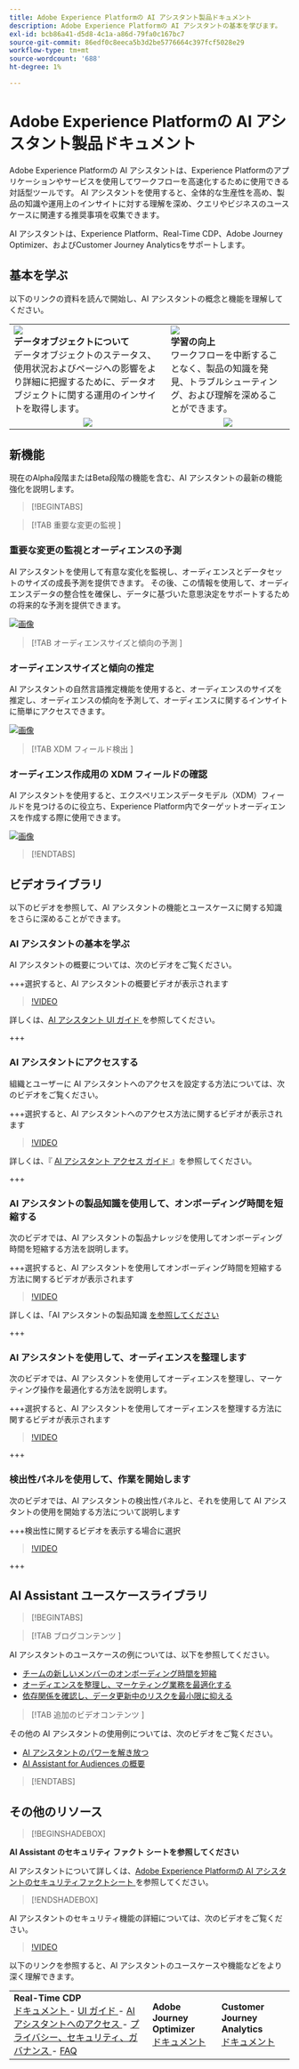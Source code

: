 ```yaml
---
title: Adobe Experience Platformの AI アシスタント製品ドキュメント
description: Adobe Experience Platformの AI アシスタントの基本を学びます。
exl-id: bcb86a41-d5d8-4c1a-a86d-79fa0c167bc7
source-git-commit: 86edf0c8eeca5b3d2be5776664c397fcf5028e29
workflow-type: tm+mt
source-wordcount: '688'
ht-degree: 1%

---
```


# Adobe Experience Platformの AI アシスタント製品ドキュメント

Adobe Experience Platformの AI アシスタントは、Experience Platformのアプリケーションやサービスを使用してワークフローを高速化するために使用できる対話型ツールです。 AI アシスタントを使用すると、全体的な生産性を高め、製品の知識や運用上のインサイトに対する理解を深め、クエリやビジネスのユースケースに関連する推奨事項を収集できます。

AI アシスタントは、Experience Platform、Real-Time CDP、Adobe Journey Optimizer、およびCustomer Journey Analyticsをサポートします。

## 基本を学ぶ

以下のリンクの資料を読んで開始し、AI アシスタントの概念と機能を理解してください。

<table style="table-layout:fixed">
  <tr style="border: 0;">
    <td>
    <a href="./home.md#operational-insights"><img src="./assets/landing/ai-get-started.png" style="width:" 100%;max-height: 100%"></a>
    <div><strong> データオブジェクトについて </strong><br/> データオブジェクトのステータス、使用状況およびページへの影響をより詳細に把握するために、データオブジェクトに関する運用のインサイトを取得します。</div>
    </td>
    <td>
    <a href="./home.md#product-knowledge"><img src="./assets/landing/ai-audience.png" style="width:" 100%;max-height: 100%"></a>
    <div><strong> 学習の向上 </strong><br/> ワークフローを中断することなく、製品の知識を発見、トラブルシューティング、および理解を深めることができます。</div>
    </td>
  </tr>
  <tr style="border: 0;">
    <td align="center"><a href="./home.md"><img src="../rtcdp/assets/do-not-localize/learn-more-button.svg"></a></td>
    <td align="center"><a href="./home.md#product-knowledge"><img src="../rtcdp/assets/do-not-localize/learn-more-button.svg"></a></td>
    </tr>
</table>


## 新機能

現在のAlpha段階またはBeta段階の機能を含む、AI アシスタントの最新の機能強化を説明します。

>[!BEGINTABS]

>[!TAB  重要な変更の監視 ]

### 重要な変更の監視とオーディエンスの予測

AI アシスタントを使用して有意な変化を監視し、オーディエンスとデータセットのサイズの成長予測を提供できます。 その後、この情報を使用して、オーディエンスデータの整合性を確保し、データに基づいた意思決定をサポートするための将来的な予測を提供できます。

[![画像](../rtcdp/assets/do-not-localize/learn-more-button.svg)](./new-features/audience-forecasting.md)

>[!TAB  オーディエンスサイズと傾向の予測 ]

### オーディエンスサイズと傾向の推定

AI アシスタントの自然言語推定機能を使用すると、オーディエンスのサイズを推定し、オーディエンスの傾向を予測して、オーディエンスに関するインサイトに簡単にアクセスできます。

[![画像](../rtcdp/assets/do-not-localize/learn-more-button.svg)](./new-features/natural-language.md)

>[!TAB XDM フィールド検出 ]

### オーディエンス作成用の XDM フィールドの確認

AI アシスタントを使用すると、エクスペリエンスデータモデル（XDM）フィールドを見つけるのに役立ち、Experience Platform内でターゲットオーディエンスを作成する際に使用できます。

[![画像](../rtcdp/assets/do-not-localize/learn-more-button.svg)](./new-features/xdm-field-discovery.md)

>[!ENDTABS]

## ビデオライブラリ

以下のビデオを参照して、AI アシスタントの機能とユースケースに関する知識をさらに深めることができます。

### AI アシスタントの基本を学ぶ

AI アシスタントの概要については、次のビデオをご覧ください。

+++選択すると、AI アシスタントの概要ビデオが表示されます

>[!VIDEO](https://video.tv.adobe.com/v/3429845?learn=on)

詳しくは、[AI アシスタント UI ガイド ](ui-guide.md) を参照してください。

+++

### AI アシスタントにアクセスする

組織とユーザーに AI アシスタントへのアクセスを設定する方法については、次のビデオをご覧ください。

+++選択すると、AI アシスタントへのアクセス方法に関するビデオが表示されます

>[!VIDEO](https://video.tv.adobe.com/v/3436470/?learn=on)

詳しくは、『 [AI アシスタント アクセス ガイド ](access.md) 』を参照してください。

+++

### AI アシスタントの製品知識を使用して、オンボーディング時間を短縮する

次のビデオでは、AI アシスタントの製品ナレッジを使用してオンボーディング時間を短縮する方法を説明します。

+++選択すると、AI アシスタントを使用してオンボーディング時間を短縮する方法に関するビデオが表示されます

>[!VIDEO](https://video.tv.adobe.com/v/3438032/?learn=on)

詳しくは、「AI アシスタントの製品知識 [ を参照してください ](home.md#product-knowledge)

+++

### AI アシスタントを使用して、オーディエンスを整理します

次のビデオでは、AI アシスタントを使用してオーディエンスを整理し、マーケティング操作を最適化する方法を説明します。

+++選択すると、AI アシスタントを使用してオーディエンスを整理する方法に関するビデオが表示されます

>[!VIDEO](https://video.tv.adobe.com/v/3435532?learn=on)

+++

### 検出性パネルを使用して、作業を開始します

次のビデオでは、AI アシスタントの検出性パネルと、それを使用して AI アシスタントの使用を開始する方法について説明します

+++検出性に関するビデオを表示する場合に選択

>[!VIDEO](https://video.tv.adobe.com/v/3440962/?learn=on)

+++

## AI Assistant ユースケースライブラリ

>[!BEGINTABS]

>[!TAB  ブログコンテンツ ]

AI アシスタントのユースケースの例については、以下を参照してください。

* [ チームの新しいメンバーのオンボーディング時間を短縮 ](https://experienceleaguecommunities.adobe.com/t5/adobe-experience-platform-blogs/onboard-new-team-members-in-less-than-half-the-time-with-ai/ba-p/706153)
* [ オーディエンスを整理し、マーケティング業務を最適化する ](https://experienceleaguecommunities.adobe.com/t5/adobe-experience-platform-blogs/ai-assistant-helps-optimize-marketing-operations-by-de/ba-p/696002)
* [ 依存関係を確認し、データ更新中のリスクを最小限に抑える ](https://experienceleaguecommunities.adobe.com/t5/adobe-experience-platform-blogs/ai-assistant-minimizes-risk-during-data-updates-by-checking/ba-p/713364)

>[!TAB  追加のビデオコンテンツ ]

その他の AI アシスタントの使用例については、次のビデオをご覧ください。

* [AI アシスタントのパワーを解き放つ ](https://www.youtube.com/watch?v=J48CNmcV7wc)
* [AI Assistant for Audiences の概要 ](https://www.youtube.com/live/DYsyii7ldck)

>[!ENDTABS]

## その他のリソース

>[!BEGINSHADEBOX]

**AI Assistant のセキュリティ ファクト シートを参照してください**

AI アシスタントについて詳しくは、[Adobe Experience Platformの AI アシスタントのセキュリティファクトシート ](https://www.adobe.com/content/dam/cc/en/trust-center/ungated/whitepapers/experience-cloud/adobe-ai-assistant-in-aep-security-fact-sheet.pdf) を参照してください。

>[!ENDSHADEBOX]

AI アシスタントのセキュリティ機能の詳細については、次のビデオをご覧ください。

>[!VIDEO](https://video.tv.adobe.com/v/3441066/?learn=on)

以下のリンクを参照すると、AI アシスタントのユースケースや機能などをより深く理解できます。

<table style="table-layout:fixed"><tr style="border: 0;">
<td><strong>Real-Time CDP</strong><br/>
<a href="./home.md" target="_blank"> ドキュメント </a> - <a href="./ui-guide.md" target="_blank">UI ガイド </a> - <a href="./access.md" target="_blank">AI アシスタントへのアクセス </a> - <a href="./privacy.md" target="_blank"> プライバシー、セキュリティ、ガバナンス </a> - <a href="./faq.md" target="_blank">FAQ</a>
</td>
<td><strong>Adobe Journey Optimizer</strong><br/>
<a href="https://experienceleague.adobe.com/en/docs/journey-optimizer/using/get-started/ai-assistant" target="_blank"> ドキュメント </a>
</td>
<td><strong>Customer Journey Analytics</strong><br/>
<a href="https://experienceleague.adobe.com/en/docs/analytics-platform/using/ai-assistant" target="_blank"> ドキュメント </a>
</td>
</tr></table>
